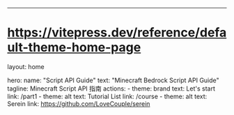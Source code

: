 ---
# https://vitepress.dev/reference/default-theme-home-page
layout: home

hero:
  name: "Script API Guide"
  text: "Minecraft Bedrock Script API Guide"
  tagline: Minecraft Script API 指南
  actions:
    - theme: brand
      text: Let's start
      link: /part1
    - theme: alt
      text: Tutorial List
      link: /course
    - theme: alt
      text: Serein
      link: https://github.com/LoveCouple/serein

